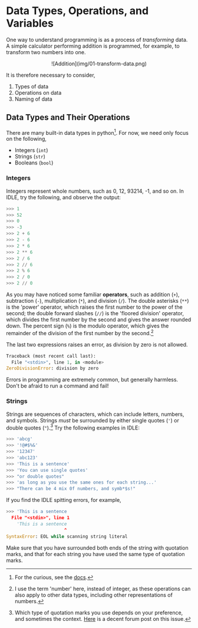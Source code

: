 # Data Types, Operations, and Variables
One way to understand programming is as a process of _transforming_ data. A simple calculator performing addition is programmed, for example, to transform two numbers into one.

<center>
![Addition](img/01-transform-data.png)
</center>

It is therefore necessary to consider,

1. Types of data
2. Operations on data
3. Naming of data

## Data Types and Their Operations
There are many built-in data types in python[^1]. For now, we need only focus on the following,

* Integers (`int`)
* Strings (`str`)
* Booleans (`bool`)

[^1]: For the curious, see the [docs](https://docs.python.org/3.6/library/stdtypes.html).

### Integers
Integers represent whole numbers, such as 0, 12, 93214, -1, and so on. In IDLE, try the following, and observe the output:

```python
>>> 1
>>> 52
>>> 0
>>> -3
>>> 2 + 6
>>> 2 - 6
>>> 2 * 6
>>> 2 ** 6
>>> 2 / 6
>>> 2 // 6
>>> 2 % 6
>>> 2 / 0
>>> 2 // 0
```

As you may have noticed some familiar **operators**, such as addition (`+`), subtraction (`-`), multiplication (`*`), and division (`/`). The double asterisks (`**`) is the 'power' operator, which raises the first number to the power of the second; the double forward slashes (`//`) is the 'floored division' operator, which divides the first number by the second and gives the answer rounded down. The percent sign (`%`) is the modulo operator, which gives the remainder of the division of the first number by the second.[^2]

[^2]: I use the term 'number' here, instead of integer, as these operations can also apply to other data types, including other representations of numbers.

The last two expressions raises an error, as division by zero is not allowed. 

```python
Traceback (most recent call last):
  File "<stdin>", line 1, in <module>
ZeroDivisionError: division by zero
```

Errors in programming are extremely common, but generally harmless. Don't be afraid to run a command and fail! 

### Strings
Strings are sequences of characters, which can include letters, numbers, and symbols. Strings _must_ be surrounded by either single quotes (`'`) or double quotes (`"`).[^3] Try the following examples in IDLE:

[^3]: Which type of quotation marks you use depends on your preference, and sometimes the context. [Here](https://www.codecademy.com/en/forum_questions/5375491180ff33f9370002c7) is a decent forum post on this issue.

```python
>>> 'abcg'
>>> '!@#$%&'
>>> '12347'
>>> 'abc123'
>>> 'This is a sentence'
>>> 'You can use single quotes'
>>> "or double quotes"
>>> 'as long as you use the same ones for each string...'
>>> "There can be 4 mix 0f numbers, and symb*$s!"
```

If you find the IDLE spitting errors, for example,
```python
>>> 'This is a sentence
  File "<stdin>", line 1
    'This is a sentence
                      ^
SyntaxError: EOL while scanning string literal
```

Make sure that you have surrounded both ends of the string with quotation marks, and that for each string you have used the same type of quotation marks.
